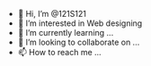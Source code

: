 - 👋 Hi, I’m @121S121
- 👀 I’m interested in Web designing
- 🌱 I’m currently learning ...
- 💞️ I’m looking to collaborate on ...
- 📫 How to reach me ...

<!---
121S121/121S121 is a ✨ special ✨ repository because its `README.md` (this file) appears on your GitHub profile.
You can click the Preview link to take a look at your changes.
--->
